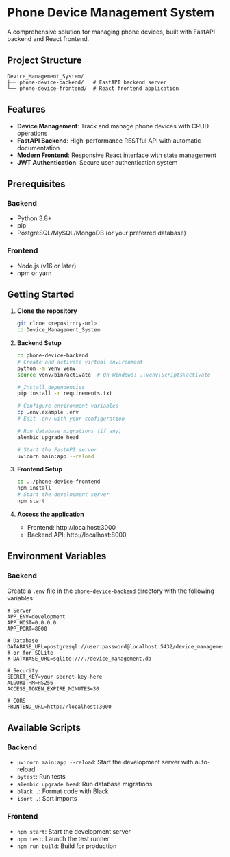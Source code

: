 # Phone Device Management System

A comprehensive solution for managing phone devices, built with FastAPI backend and React frontend.

## Project Structure

```
Device_Management_System/
├── phone-device-backend/   # FastAPI backend server
└── phone-device-frontend/  # React frontend application
```

## Features

- **Device Management**: Track and manage phone devices with CRUD operations
- **FastAPI Backend**: High-performance RESTful API with automatic documentation
- **Modern Frontend**: Responsive React interface with state management
- **JWT Authentication**: Secure user authentication system

## Prerequisites

### Backend
- Python 3.8+
- pip
- PostgreSQL/MySQL/MongoDB (or your preferred database)

### Frontend
- Node.js (v16 or later)
- npm or yarn

## Getting Started

1. **Clone the repository**
   ```bash
   git clone <repository-url>
   cd Device_Management_System
   ```

2. **Backend Setup**
   ```bash
   cd phone-device-backend
   # Create and activate virtual environment
   python -m venv venv
   source venv/bin/activate  # On Windows: .\venv\Scripts\activate
   
   # Install dependencies
   pip install -r requirements.txt
   
   # Configure environment variables
   cp .env.example .env
   # Edit .env with your configuration
   
   # Run database migrations (if any)
   alembic upgrade head
   
   # Start the FastAPI server
   uvicorn main:app --reload
   ```

3. **Frontend Setup**
   ```bash
   cd ../phone-device-frontend
   npm install
   # Start the development server
   npm start
   ```

4. **Access the application**
   - Frontend: http://localhost:3000
   - Backend API: http://localhost:8000

## Environment Variables

### Backend
Create a `.env` file in the `phone-device-backend` directory with the following variables:

```
# Server
APP_ENV=development
APP_HOST=0.0.0.0
APP_PORT=8000

# Database
DATABASE_URL=postgresql://user:password@localhost:5432/device_management
# or for SQLite
# DATABASE_URL=sqlite:///./device_management.db

# Security
SECRET_KEY=your-secret-key-here
ALGORITHM=HS256
ACCESS_TOKEN_EXPIRE_MINUTES=30

# CORS
FRONTEND_URL=http://localhost:3000
```

## Available Scripts

### Backend
- `uvicorn main:app --reload`: Start the development server with auto-reload
- `pytest`: Run tests
- `alembic upgrade head`: Run database migrations
- `black .`: Format code with Black
- `isort .`: Sort imports

### Frontend
- `npm start`: Start the development server
- `npm test`: Launch the test runner
- `npm run build`: Build for production

